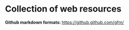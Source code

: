 <h1>Collection of web resources</h1>
<b>Github markdown formats: </b><a href='https://github.github.com/gfm/#characters-and-lines'>https://github.github.com/gfm/</a>
